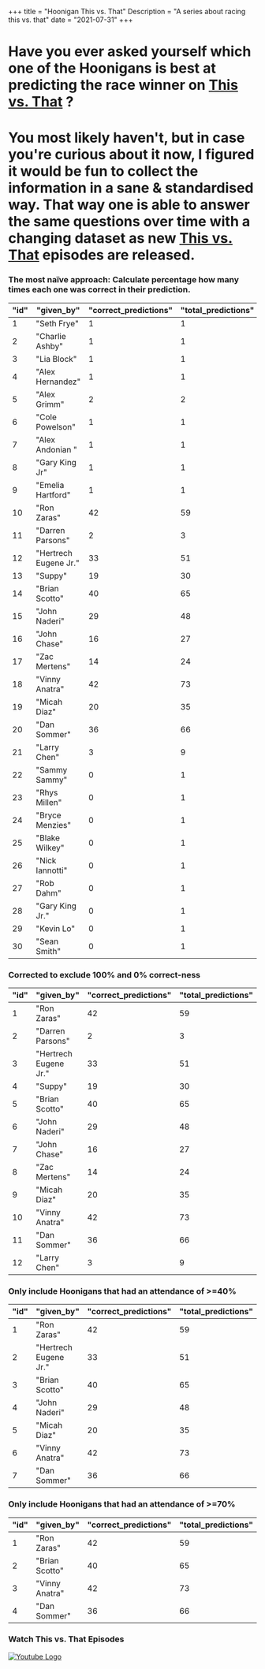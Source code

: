 +++
title = "Hoonigan This vs. That"
Description = "A series about racing this vs. that"
date = "2021-07-31"
+++

<div class="o-main-intro">
	<h1>Have you ever asked yourself which one of the Hoonigans is best at predicting the race winner on <a href="https://www.youtube.com/playlist?list=PLhU72li4fhIca_hXD0v8PFHRahreBuPJa" target="_blank">This vs. That</a> ?</h1>
</div>
<div class="o-main-second">
	<h1>You most likely haven't, but in case you're curious about it now, I figured it would be fun to collect the information in a sane & standardised way. That way one is able to answer the same questions over time with a changing dataset as new <a href="https://www.youtube.com/playlist?list=PLhU72li4fhIca_hXD0v8PFHRahreBuPJa" target="_blank">This vs. That</a> episodes are released.</h1>
</div>

<div class="o-main-hoonigans-stats">
<div class="o-main-hoonigan-stats__naive">

### The most naïve approach: Calculate percentage how many times each one was correct in their prediction.

| "id" | "given_by"            | "correct_predictions" | "total_predictions" | "correct_percent" |
| ---- | --------------------- | --------------------- | ------------------- | ----------------- |
| 1    | "Seth Frye"           | 1                     | 1                   | 100               |
| 2    | "Charlie Ashby"       | 1                     | 1                   | 100               |
| 3    | "Lia Block"           | 1                     | 1                   | 100               |
| 4    | "Alex Hernandez"      | 1                     | 1                   | 100               |
| 5    | "Alex Grimm"          | 2                     | 2                   | 100               |
| 6    | "Cole Powelson"       | 1                     | 1                   | 100               |
| 7    | "Alex Andonian "      | 1                     | 1                   | 100               |
| 8    | "Gary King Jr"        | 1                     | 1                   | 100               |
| 9    | "Emelia Hartford"     | 1                     | 1                   | 100               |
| 10   | "Ron Zaras"           | 42                    | 59                  | 71                |
| 11   | "Darren Parsons"      | 2                     | 3                   | 66                |
| 12   | "Hertrech Eugene Jr." | 33                    | 51                  | 64                |
| 13   | "Suppy"               | 19                    | 30                  | 63                |
| 14   | "Brian Scotto"        | 40                    | 65                  | 61                |
| 15   | "John Naderi"         | 29                    | 48                  | 60                |
| 16   | "John Chase"          | 16                    | 27                  | 59                |
| 17   | "Zac Mertens"         | 14                    | 24                  | 58                |
| 18   | "Vinny Anatra"        | 42                    | 73                  | 57                |
| 19   | "Micah Diaz"          | 20                    | 35                  | 57                |
| 20   | "Dan Sommer"          | 36                    | 66                  | 54                |
| 21   | "Larry Chen"          | 3                     | 9                   | 33                |
| 22   | "Sammy Sammy"         | 0                     | 1                   | 0                 |
| 23   | "Rhys Millen"         | 0                     | 1                   | 0                 |
| 24   | "Bryce Menzies"       | 0                     | 1                   | 0                 |
| 25   | "Blake Wilkey"        | 0                     | 1                   | 0                 |
| 26   | "Nick Iannotti"       | 0                     | 1                   | 0                 |
| 27   | "Rob Dahm"            | 0                     | 1                   | 0                 |
| 28   | "Gary King Jr."       | 0                     | 1                   | 0                 |
| 29   | "Kevin Lo"            | 0                     | 1                   | 0                 |
| 30   | "Sean Smith"          | 0                     | 1                   | 0                 |

</div>

<div class="o-main-hoonigan-stats__corrected">

### Corrected to exclude 100% and 0% correct-ness

| "id" | "given_by"            | "correct_predictions" | "total_predictions" | "correct_percent" |
| ---- | --------------------- | --------------------- | ------------------- | ----------------- |
| 1    | "Ron Zaras"           | 42                    | 59                  | 71                |
| 2    | "Darren Parsons"      | 2                     | 3                   | 66                |
| 3    | "Hertrech Eugene Jr." | 33                    | 51                  | 64                |
| 4    | "Suppy"               | 19                    | 30                  | 63                |
| 5    | "Brian Scotto"        | 40                    | 65                  | 61                |
| 6    | "John Naderi"         | 29                    | 48                  | 60                |
| 7    | "John Chase"          | 16                    | 27                  | 59                |
| 8    | "Zac Mertens"         | 14                    | 24                  | 58                |
| 9    | "Micah Diaz"          | 20                    | 35                  | 57                |
| 10   | "Vinny Anatra"        | 42                    | 73                  | 57                |
| 11   | "Dan Sommer"          | 36                    | 66                  | 54                |
| 12   | "Larry Chen"          | 3                     | 9                   | 33                |

</div>

<div class="o-main-hoonigan-stats__40-perc">

### Only include Hoonigans that had an attendance of >=40%

| "id" | "given_by"            | "correct_predictions" | "total_predictions" | "correct_percent" |
| ---- | --------------------- | --------------------- | ------------------- | ----------------- |
| 1    | "Ron Zaras"           | 42                    | 59                  | 71                |
| 2    | "Hertrech Eugene Jr." | 33                    | 51                  | 64                |
| 3    | "Brian Scotto"        | 40                    | 65                  | 61                |
| 4    | "John Naderi"         | 29                    | 48                  | 60                |
| 5    | "Micah Diaz"          | 20                    | 35                  | 57                |
| 6    | "Vinny Anatra"        | 42                    | 73                  | 57                |
| 7    | "Dan Sommer"          | 36                    | 66                  | 54                |

</div>

<div class="o-main-hoonigan-stats__70-perc">

### Only include Hoonigans that had an attendance of >=70%

| "id" | "given_by"     | "correct_predictions" | "total_predictions" | "correct_percent" |
| ---- | -------------- | --------------------- | ------------------- | ----------------- |
| 1    | "Ron Zaras"    | 42                    | 59                  | 71                |
| 2    | "Brian Scotto" | 40                    | 65                  | 61                |
| 3    | "Vinny Anatra" | 42                    | 73                  | 57                |
| 4    | "Dan Sommer"   | 36                    | 66                  | 54                |

</div>

<div class="o-main-hoonigan-playlist-wrap">
	<h3>Watch This vs. That Episodes</h3>
	<a href="https://www.youtube.com/playlist?list=PLhU72li4fhIca_hXD0v8PFHRahreBuPJa" target="_blank"><img src="/img/yt_logo_rgb_light.png" alt="Youtube Logo"></a>
</div>